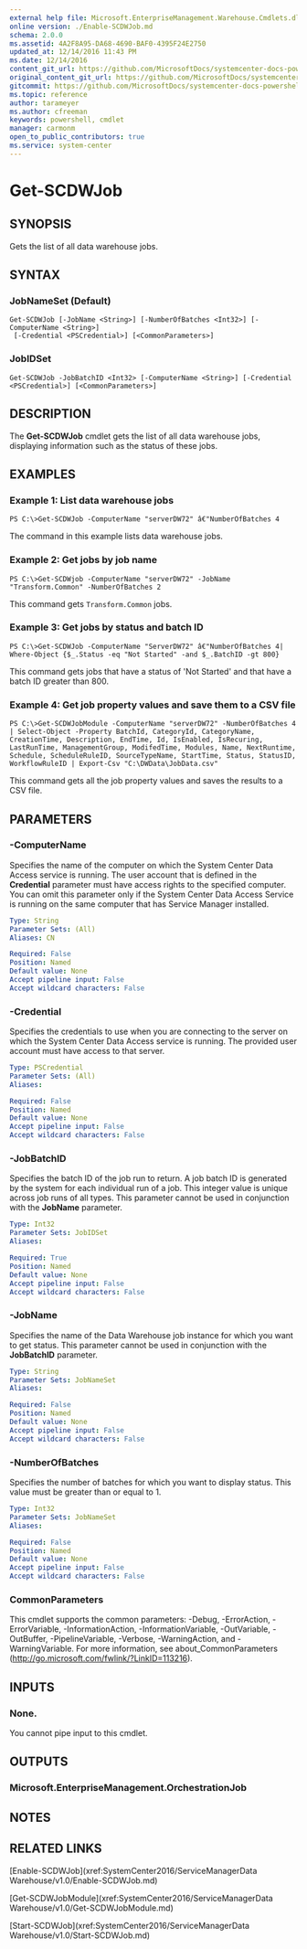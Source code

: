 ```yaml
---
external help file: Microsoft.EnterpriseManagement.Warehouse.Cmdlets.dll-Help.xml
online version: ./Enable-SCDWJob.md
schema: 2.0.0
ms.assetid: 4A2F8A95-DA68-4690-BAF0-4395F24E2750
updated_at: 12/14/2016 11:43 PM
ms.date: 12/14/2016
content_git_url: https://github.com/MicrosoftDocs/systemcenter-docs-powershell/blob/master/systemcenter-cmdlets/SystemCenter2016/ServiceManagerData%20Warehouse/v1.0/Get-SCDWJob.md
original_content_git_url: https://github.com/MicrosoftDocs/systemcenter-docs-powershell/blob/master/systemcenter-cmdlets/SystemCenter2016/ServiceManagerData%20Warehouse/v1.0/Get-SCDWJob.md
gitcommit: https://github.com/MicrosoftDocs/systemcenter-docs-powershell/blob/96cd9bd2780eb6b78c540fa00d3b8a4313e3ed40/systemcenter-cmdlets/SystemCenter2016/ServiceManagerData%20Warehouse/v1.0/Get-SCDWJob.md
ms.topic: reference
author: tarameyer
ms.author: cfreeman
keywords: powershell, cmdlet
manager: carmonm
open_to_public_contributors: true
ms.service: system-center
---
```


# Get-SCDWJob

## SYNOPSIS
Gets the list of all data warehouse jobs.

## SYNTAX

### JobNameSet (Default)
```
Get-SCDWJob [-JobName <String>] [-NumberOfBatches <Int32>] [-ComputerName <String>]
 [-Credential <PSCredential>] [<CommonParameters>]
```

### JobIDSet
```
Get-SCDWJob -JobBatchID <Int32> [-ComputerName <String>] [-Credential <PSCredential>] [<CommonParameters>]
```

## DESCRIPTION
The **Get-SCDWJob** cmdlet gets the list of all data warehouse jobs, displaying information such as the status of these jobs.

## EXAMPLES

### Example 1: List data warehouse jobs
```
PS C:\>Get-SCDWJob -ComputerName "serverDW72" â€"NumberOfBatches 4
```

The command in this example lists data warehouse jobs.

### Example 2: Get jobs by job name
```
PS C:\>Get-SCDWjob -ComputerName "serverDW72" -JobName "Transform.Common" -NumberOfBatches 2
```

This command gets `Transform.Common` jobs.

### Example 3: Get jobs by status and batch ID
```
PS C:\>Get-SCDWJob -ComputerName "ServerDW72" â€"NumberOfBatches 4| Where-Object {$_.Status -eq "Not Started" -and $_.BatchID -gt 800}
```

This command gets jobs that have a status of 'Not Started' and that have a batch ID greater than 800.

### Example 4: Get job property values and save them to a CSV file
```
PS C:\>Get-SCDWJobModule -ComputerName "serverDW72" -NumberOfBatches 4 | Select-Object -Property BatchId, CategoryId, CategoryName, CreationTime, Description, EndTime, Id, IsEnabled, IsRecuring, LastRunTime, ManagementGroup, ModifedTime, Modules, Name, NextRuntime, Schedule, ScheduleRuleID, SourceTypeName, StartTime, Status, StatusID, WorkflowRuleID | Export-Csv "C:\DWData\JobData.csv"
```

This command gets all the job property values and saves the results to a CSV file.

## PARAMETERS

### -ComputerName
Specifies the name of the computer on which the System Center Data Access service is running.
The user account that is defined in the **Credential** parameter must have access rights to the specified computer.
You can omit this parameter only if the System Center Data Access Service is running on the same computer that has Service Manager installed.

```yaml
Type: String
Parameter Sets: (All)
Aliases: CN

Required: False
Position: Named
Default value: None
Accept pipeline input: False
Accept wildcard characters: False
```

### -Credential
Specifies the credentials to use when you are connecting to the server on which the System Center Data Access service is running.
The provided user account must have access to that server.

```yaml
Type: PSCredential
Parameter Sets: (All)
Aliases: 

Required: False
Position: Named
Default value: None
Accept pipeline input: False
Accept wildcard characters: False
```

### -JobBatchID
Specifies the batch ID of the job run to return.
A job batch ID is generated by the system for each individual run of a job.
This integer value is unique across job runs of all types.
This parameter cannot be used in conjunction with the **JobName** parameter.

```yaml
Type: Int32
Parameter Sets: JobIDSet
Aliases: 

Required: True
Position: Named
Default value: None
Accept pipeline input: False
Accept wildcard characters: False
```

### -JobName
Specifies the name of the Data Warehouse job instance for which you want to get status.
This parameter cannot be used in conjunction with the **JobBatchID** parameter.

```yaml
Type: String
Parameter Sets: JobNameSet
Aliases: 

Required: False
Position: Named
Default value: None
Accept pipeline input: False
Accept wildcard characters: False
```

### -NumberOfBatches
Specifies the number of batches for which you want to display status.
This value must be greater than or equal to 1.

```yaml
Type: Int32
Parameter Sets: JobNameSet
Aliases: 

Required: False
Position: Named
Default value: None
Accept pipeline input: False
Accept wildcard characters: False
```

### CommonParameters
This cmdlet supports the common parameters: -Debug, -ErrorAction, -ErrorVariable, -InformationAction, -InformationVariable, -OutVariable, -OutBuffer, -PipelineVariable, -Verbose, -WarningAction, and -WarningVariable. For more information, see about_CommonParameters (http://go.microsoft.com/fwlink/?LinkID=113216).

## INPUTS

### None.
You cannot pipe input to this cmdlet.

## OUTPUTS

### Microsoft.EnterpriseManagement.OrchestrationJob

## NOTES

## RELATED LINKS

[Enable-SCDWJob](xref:SystemCenter2016/ServiceManagerData Warehouse/v1.0/Enable-SCDWJob.md)

[Get-SCDWJobModule](xref:SystemCenter2016/ServiceManagerData Warehouse/v1.0/Get-SCDWJobModule.md)

[Start-SCDWJob](xref:SystemCenter2016/ServiceManagerData Warehouse/v1.0/Start-SCDWJob.md)

